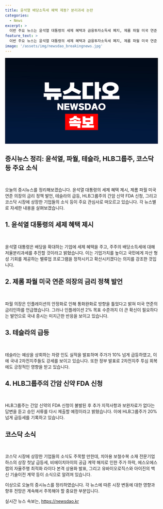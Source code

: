 ```yaml
---
title: 윤석열 배당소득세 혜택 제동? 분리과세 논란
categories:
  - News
excerpt: >
  이번 주요 뉴스는 윤석열 대통령의 세제 혜택과 금융투자소득세 폐지, 제롬 파월 미국 연준 의장의 인플레이션 발언, 테슬라의 급등, HLB그룹주의 간암 신약 FDA 심사, 그리고 주식 시장의 다양한 소식 등이다. 증시 뉴스를 한눈에 보고 싶다면 클릭하세요! (단어수: 40)
feature_text: >
  이번 주요 뉴스는 윤석열 대통령의 세제 혜택과 금융투자소득세 폐지, 제롬 파월 미국 연준 의장의 인플레이션 발언, 테슬라의 급등, HLB그룹주의 간암 신약 FDA 심사, 그리고 주식 시장의 다양한 소식 등이다. 증시 뉴스를 한눈에 보고 싶다면 클릭하세요! (단어수: 40)
image: '/assets/img/newsdao_breakingnews.jpg'
---
```


<p><img src="/assets/img/newsdao_breakingnews.jpg" alt="firstkoreanews 속보" /></p>

<h2 data-ke-size="size26"><b>증시뉴스 정리: 윤석열, 파월, 테슬라, HLB그룹주, 코스닥 등 주요 소식</b></h2>

<p data-ke-size="size16">&nbsp;</p>

<p>오늘의 증시뉴스를 정리해보겠습니다. 윤석열 대통령의 세제 혜택 제시, 제롬 파월 미국 연준 의장의 금리 정책 발언, 테슬라의 급등, HLB그룹주의 간암 신약 FDA 신청, 그리고 코스닥 시장에 상장한 기업들의 소식 등이 주요 관심사로 떠오르고 있습니다. 각 뉴스별로 자세한 내용을 살펴보겠습니다.</p>

<h2 data-ke-size="size23"><b>1. 윤석열 대통령의 세제 혜택 제시</b></h2>

<p data-ke-size="size16">&nbsp;</p>

<p>윤석열 대통령은 배당을 확대하는 기업에 세제 혜택을 주고, 주주의 배당소득세에 대해 저율분리과세를 추진할 것이라고 밝혔습니다. 이는 기업가치를 높이고 국민에게 자산 형성 기회를 제공하는 밸류업 프로그램을 정착시키고 확산시키겠다는 의지를 강조한 것입니다.</p>

<h2 data-ke-size="size23"><b>2. 제롬 파월 미국 연준 의장의 금리 정책 발언</b></h2>

<p data-ke-size="size16">&nbsp;</p>

<p>파월 의장은 인플레이션의 안정화로 인해 통화완화로 방향을 틀었다고 밝혀 미국 연준의 금리인하를 언급했습니다. 그러나 인플레이션 2% 목표 수준까지 더 큰 확신이 필요하다는 발언으로 국내 증시는 미지근한 반응을 보이고 있습니다.</p>

<h2 data-ke-size="size23"><b>3. 테슬라의 급등</b></h2>

<p data-ke-size="size16">&nbsp;</p>

<p>테슬라는 예상을 상회하는 차량 인도 실적을 발표하며 주가가 10% 넘게 급등하였고, 이에 국내 2차전지주들도 강세를 보이고 있습니다. 또한 정부 발표로 2차전지주 투심 회복에도 긍정적인 영향을 받고 있습니다.</p>

<h2 data-ke-size="size23"><b>4. HLB그룹주의 간암 신약 FDA 신청</b></h2>

<p data-ke-size="size16">&nbsp;</p>

<p>HLB그룹주는 간암 신약의 FDA 신청이 불발된 후 추가 지적사항과 보완자료가 없다는 답변을 듣고 승인 서류를 다시 제출할 예정이라고 밝혔습니다. 이에 HLB그룹주가 20% 넘게 급등세를 기록하고 있습니다.</p>

<h2 data-ke-size="size23"><b>코스닥 소식</b></h2>

<p data-ke-size="size16">&nbsp;</p>

<p>코스닥 시장에 상장한 기업들의 소식도 주목할 만한데, 치아용 보철수복 소재 전문기업 하스의 상장 첫날 급등세, 비에이치아이의 공급 계약 해지로 인한 주가 하락, 에스오에스랩의 자율주행 최적화 라이다 본격 상용화 발표, 그리고 유바이오로직스와 아이진의 백신 기술이전 계약 등이 소식으로 알려져 있습니다.</p>

<p>이상으로 오늘의 증시뉴스를 정리하였습니다. 각 뉴스에 따른 시장 변동에 대한 영향과 향후 전망은 계속해서 주목해야 할 중요한 부분입니다.</p>
실시간 뉴스 속보는, <a href="https://newsdao.kr" rel="dofollow">https://newsdao.kr</a>


